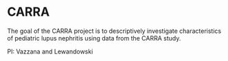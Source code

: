 
# CARRA

<!-- badges: start -->
<!-- badges: end -->

The goal of the CARRA project is to descriptively investigate characteristics of 
pediatric lupus nephritis using data from the CARRA study. 

PI: Vazzana and Lewandowski
